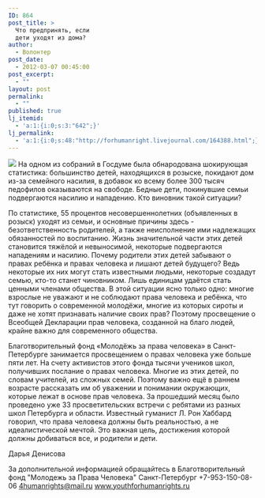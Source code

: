 ```yaml
---
ID: 864
post_title: >
  Что предпринять, если
  дети уходят из дома?
author:
  - Волонтер
post_date:
  - 2012-03-07 00:45:00
post_excerpt:
  - ""
layout: post
permalink:
  - ""
published: true
lj_itemid:
  - 'a:1:{i:0;s:3:"642";}'
lj_permalink:
  - 'a:1:{i:0;s:48:"http://forhumanright.livejournal.com/164388.html";}'
---
```


<img src="http://cs5338.vk.com/u132145096/132409092/x_5b26039f.jpg" /> На одном из собраний в Госдуме была обнародована шокирующая статистика: большинство детей, находящихся в розыске, покидают дом из-за семейного насилия, в добавок ко всему более 300 тысяч педофилов оказываются на свободе. Бедные дети, покинувшие семьи подвергаются насилию и нападению. Кто виновник такой ситуации?

По статистике, 55 процентов несовершеннолетних (объявленных в розыск) уходят из семьи, и основные причины здесь - безответственность родителей, а также неисполнение ими надлежащих обязанностей по воспитанию. Жизнь значительной части этих детей становится тяжёлой и невыносимой, некоторые подвергаются нападениям и насилию. Почему родители этих детей забывают о правах ребёнка и правах человека и лишают детей будущего? Ведь некоторые их них могут стать известными людьми, некоторые создадут семью, кто-то станет чиновником. Лишь единицам удаётся стать ценными членами общества. В этой ситуации ясно только одно: многие взрослые не уважают и не соблюдают права человека и ребёнка, что тут говорить о современной молодёжи, многие из которых сироты и даже не хотят признавать наличие своих прав? Поэтому просвещение о Всеобщей Декларации прав человека, созданной на благо людей, крайне важно для современного общества.

Благотворительный фонд «Молодёжь за права человека» в Санкт-Петербурге занимается просвещением о правах человека уже больше пяти лет. На счету активистов этого фонда тысячи учеников школ, получивших послание о правах человека. Многие из этих детей, по словам учителей, из сложных семей. Поэтому важно ещё в раннем возрасте рассказать им об уважении и понимании окружающих, которые лежат в основе прав человека. За прошедший месяц было проведено уже 33 просветительских встречи с ребятами из разных школ Петербурга и области. Известный гуманист Л. Рон Хаббард говорил, что права человека должны быть реальностью,  а не идеалистической мечтой. Это важная цель, достижения которой должны добиваться все, и родители и дети. 

Дарья Денисова 
	
За дополнительной информацией обращайтесь в
Благотворительный фонд
"Молодежь за Права Человека" Санкт-Петербург 
+7-953-150-08-06 
4humanrights@mail.ru
www.youthforhumanrights.ru